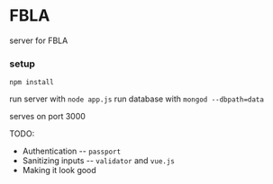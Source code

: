 # FBLA
server for FBLA

### setup
```
npm install
```
run server with ```node app.js```
run database with ```mongod --dbpath=data```

serves on port 3000

TODO:
- Authentication -- ```passport```
- Sanitizing inputs -- ```validator``` and ```vue.js```
- Making it look good

